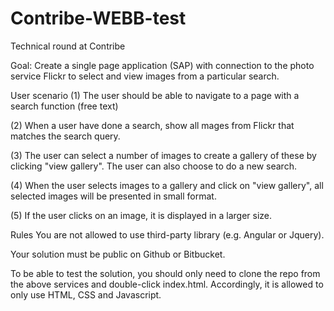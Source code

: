 # Contribe-WEBB-test
Technical round at Contribe

Goal: Create a single page application (SAP) with connection to the photo service Flickr to select and view images from a particular search.
 
User scenario
(1) The user should be able to navigate to a page with a search function (free text)

(2) When a user have done a search, show all mages from Flickr that matches the search query.

(3) The user can select a number of images to create a gallery of these by clicking "view gallery". The user can also choose to do a new search.

(4) When the user selects images to a gallery and click on "view gallery", all selected images will be presented in small format.

(5) If the user clicks on an image, it is displayed in a larger size.
 
Rules
You are not allowed to use third-party library (e.g. Angular or Jquery).

Your solution must be public on Github or Bitbucket.

To be able to test the solution, you should only need to clone the repo from the above services and double-click index.html. Accordingly, it is allowed to only use HTML, CSS and Javascript.
